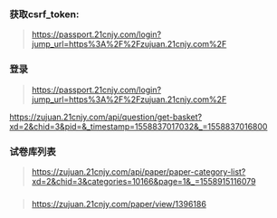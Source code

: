 ### 获取csrf_token:
> https://passport.21cnjy.com/login?jump_url=https%3A%2F%2Fzujuan.21cnjy.com%2F

### 登录
> https://passport.21cnjy.com/login?jump_url=https%3A%2F%2Fzujuan.21cnjy.com%2F

https://zujuan.21cnjy.com/api/question/get-basket?xd=2&chid=3&pid=&_timestamp=1558837017032&_=1558837016800

### 试卷库列表
> https://zujuan.21cnjy.com/api/paper/paper-category-list?xd=2&chid=3&categories=10166&page=1&_=1558915116079


### 
> https://zujuan.21cnjy.com/paper/view/1396186